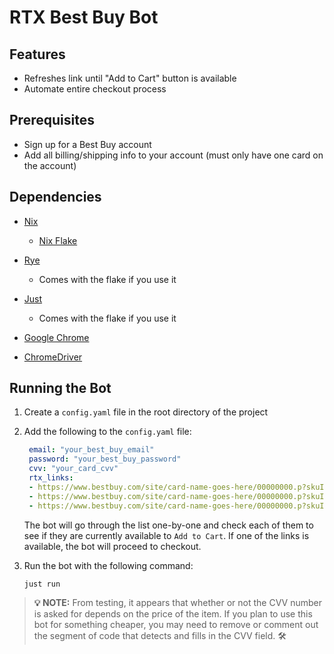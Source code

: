 # RTX Best Buy Bot

## Features

- Refreshes link until "Add to Cart" button is available
- Automate entire checkout process

## Prerequisites

- Sign up for a Best Buy account
- Add all billing/shipping info to your account (must only have one card on the account)

## Dependencies

- [Nix](https://nixos.org/download.html)

  - [Nix Flake](https://nixos.wiki/wiki/Flakes)

- [Rye](https://rye.astral.sh/)

  - Comes with the flake if you use it

- [Just](https://github.com/casey/just)

  - Comes with the flake if you use it

- [Google Chrome](https://www.google.com/chrome/)

- [ChromeDriver](https://googlechromelabs.github.io/chrome-for-testing/)

## Running the Bot

1. Create a `config.yaml` file in the root directory of the project

1. Add the following to the `config.yaml` file:

   ```yaml
    email: "your_best_buy_email"
    password: "your_best_buy_password"
    cvv: "your_card_cvv"
    rtx_links:
    - https://www.bestbuy.com/site/card-name-goes-here/00000000.p?skuId=00000000
    - https://www.bestbuy.com/site/card-name-goes-here/00000000.p?skuId=00000000
    - https://www.bestbuy.com/site/card-name-goes-here/00000000.p?skuId=00000000
   ```

   The bot will go through the list one-by-one and check each of them to see if they
   are currently available to `Add to Cart`. If one of the links is available, the bot
   will proceed to checkout.

1. Run the bot with the following command:

   ```bash
   just run
   ```

> **💡 NOTE:** From testing, it appears that whether or not the CVV number is asked for depends on the price of the item. If you plan to use this bot for something cheaper, you may need to remove or comment out the segment of code that detects and fills in the CVV field. 🛠️
